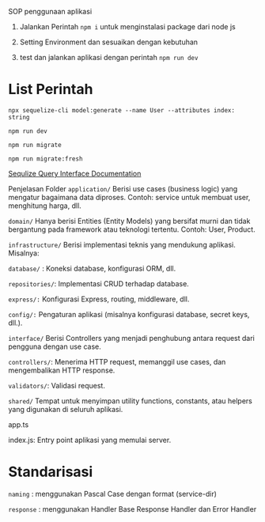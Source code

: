 SOP penggunaan aplikasi

1. Jalankan Perintah `npm i` untuk menginstalasi package dari node js

2. Setting Environment dan sesuaikan dengan kebutuhan

3. test dan jalankan aplikasi dengan perintah ` npm run dev `


# List Perintah

` npx sequelize-cli model:generate --name User --attributes index: string `

` npm run dev `

` npm run migrate `

` npm run migrate:fresh `

[Sequlize Query Interface Documentation](https://sequelize.org/api/v6/class/src/dialects/abstract/query-interface.js~queryinterface#instance-method-addConstraint)


Penjelasan Folder
`application/`
Berisi use cases (business logic) yang mengatur bagaimana data diproses. Contoh: service untuk membuat user, menghitung harga, dll.

`domain/`
Hanya berisi Entities (Entity Models) yang bersifat murni dan tidak bergantung pada framework atau teknologi tertentu. Contoh: User, Product.

`infrastructure/`
Berisi implementasi teknis yang mendukung aplikasi. Misalnya:

`database/` : Koneksi database, konfigurasi ORM, dll.

`repositories/`: Implementasi CRUD terhadap database.

`express/:` Konfigurasi Express, routing, middleware, dll.

`config/:` Pengaturan aplikasi (misalnya konfigurasi database, secret keys, dll.).

`interface/`
Berisi Controllers yang menjadi penghubung antara request dari pengguna dengan use case.

`controllers/`: Menerima HTTP request, memanggil use cases, dan mengembalikan HTTP response.

`validators/`: Validasi request.

`shared/`
Tempat untuk menyimpan utility functions, constants, atau helpers yang digunakan di seluruh aplikasi.

app.ts

index.js: Entry point aplikasi yang memulai server.

# Standarisasi

`naming` : menggunakan Pascal Case dengan format (service-dir)

`response` : menggunakan Handler Base Response Handler dan Error Handler